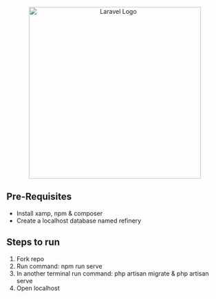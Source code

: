 <p align="center"><a href="https://laravel.com" target="_blank"><img src="https://raw.githubusercontent.com/laravel/art/master/logo-lockup/5%20SVG/2%20CMYK/1%20Full%20Color/laravel-logolockup-cmyk-red.svg" width="400" alt="Laravel Logo"></a></p>

## Pre-Requisites

- Install xamp, npm & composer
- Create a localhost database named refinery 

## Steps to run

1) Fork repo
2) Run command: npm run serve
3) In another terminal run command: php artisan migrate & php artisan serve
4) Open localhost




